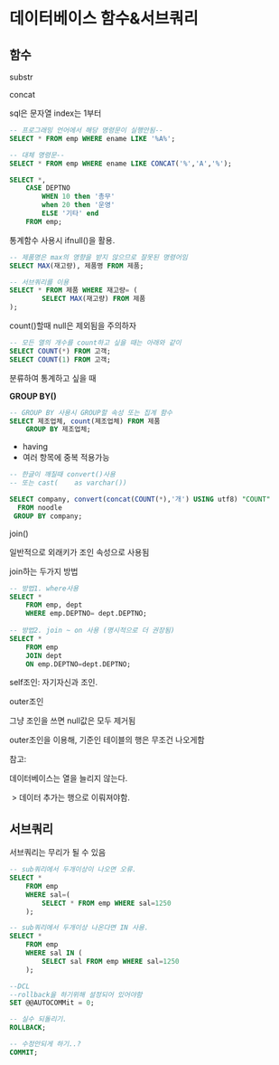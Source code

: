 # 데이터베이스 함수&서브쿼리



## 함수



substr

concat



sql은 문자열 index는 1부터 



```sql
-- 프로그래밍 언어에서 해당 명령문이 실행안됨--
SELECT * FROM emp WHERE ename LIKE '%A%';

-- 대체 명령문--
SELECT * FROM emp WHERE ename LIKE CONCAT('%','A','%');
```



```sql
SELECT *,
	CASE DEPTNO
		WHEN 10 then '총무'
		when 20 then '운영'
		ELSE '기타' end
	FROM emp;
```



통계함수 사용시 ifnull()을 활용.

```sql
-- 제품명은 max의 영향을 받지 않으므로 잘못된 명령어임
SELECT MAX(재고량), 제품명 FROM 제품;

-- 서브쿼리를 이용
SELECT * FROM 제품 WHERE 재고량= (
		SELECT MAX(재고량) FROM 제품
);
```



count()할때 null은 제외됨을 주의하자

```sql
-- 모든 열의 개수를 count하고 싶을 때는 아래와 같이
SELECT COUNT(*) FROM 고객;
SELECT COUNT(1) FROM 고객;
```





분류하여 통계하고 싶을 때

**GROUP BY()**

```sql
-- GROUP BY 사용시 GROUP할 속성 또는 집계 함수
SELECT 제조업체, count(제조업체) FROM 제품 
	GROUP BY 제조업체;
```

- having
- 여러 항목에 중복 적용가능





```sql
-- 한글이 깨질때 convert()사용
-- 또는 cast(    as varchar())

SELECT company, convert(concat(COUNT(*),'개') USING utf8) "COUNT" 
  FROM noodle
 GROUP BY company;
```





join()

일반적으로 외래키가 조인 속성으로 사용됨

join하는 두가지 방법

```sql
-- 방법1. where사용
SELECT * 
	FROM emp, dept
	WHERE emp.DEPTNO= dept.DEPTNO;
	
-- 방법2. join ~ on 사용 (명시적으로 더 권장됨)
SELECT * 
	FROM emp
	JOIN dept
	ON emp.DEPTNO=dept.DEPTNO;
```



self조인: 자기자신과 조인.



outer조인

그냥 조인을 쓰면 null값은 모두 제거됨

outer조인을 이용해, 기준인 테이블의 행은 무조건 나오게함



참고: 

데이터베이스는 열을 늘리지 않는다.

​	> 데이터 추가는 행으로 이뤄져야함. 



## 서브쿼리

서브쿼리는 무리가 될 수 있음







```sql
-- sub쿼리에서 두개이상이 나오면 오류.
SELECT * 
	FROM emp 
	WHERE sal=(
		SELECT * FROM emp WHERE sal=1250
	);

-- sub쿼리에서 두개이상 나온다면 IN 사용.
SELECT * 
	FROM emp 
	WHERE sal IN (
		SELECT sal FROM emp WHERE sal=1250
	);
```





```sql
--DCL
--rollback을 하기위해 설정되어 있어야함
SET @@AUTOCOMMit = 0;

-- 실수 되돌리기.
ROLLBACK;

-- 수정안되게 하기..?
COMMIT;
```

